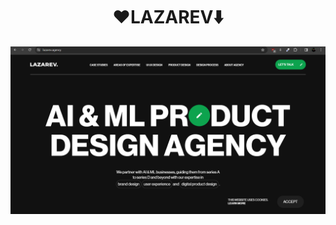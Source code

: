<h1 align="center">❤️LAZAREV⬇️</h1>
<img src="https://github.com/prashant6202/LAZAREV-PROJECT/blob/main/image/lazarev.png" />
